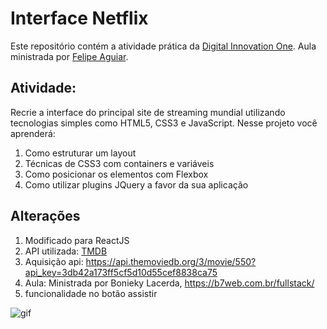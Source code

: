 # Interface Netflix

Este repositório contém a atividade prática da [Digital Innovation One](https://digitalinnovation.one/). Aula ministrada por [Felipe Aguiar](https://github.com/felipeAguiarCode). 

## Atividade: 

Recrie a interface do principal site de streaming mundial utilizando tecnologias simples como HTML5, CSS3 e JavaScript. 
Nesse projeto você aprenderá: 
 1. Como estruturar um layout
 2. Técnicas de CSS3 com containers e variáveis
 3. Como posicionar os elementos com Flexbox
 4. Como utilizar plugins JQuery a favor da sua aplicação

## Alterações
 1. Modificado para ReactJS
 2. API utilizada: [TMDB](https://www.themoviedb.org/?language=pt-BR)
 3. Aquisição api: https://api.themoviedb.org/3/movie/550?api_key=3db42a173ff5cf5d10d55cef8838ca75
 4. Aula: Ministrada por Bonieky Lacerda, https://b7web.com.br/fullstack/
 5. funcionalidade no botão assistir



![gif](https://github.com/Maarii72/interface-netflix/blob/main/img/4aa22437-e539-461d-98a4-bc71bb3bf701.gif)
